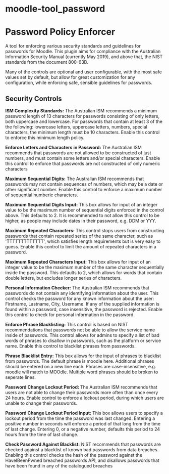 # moodle-tool_password

<h1> Password Policy Enforcer </h1>

<p1> A tool for enforcing various security standards and guidelines for passwords for Moodle. This plugin aims for compliance with
the Australian Information Security Manual (currently May 2019), and above that, the NIST standards from the document 800-63B.

Many of the controls are optional and user configurable, with the most safe values set by default, but allow for great customization
for any configuration, while enforcing safe, sensible guidelines for passwords. </p1>

<h2> Security Controls </h2>
<p1> <b>ISM Complexity Standards:</b> The Australian ISM recommends a minimum password length of 13 characters for passwords consisting of only letters,
both uppercase and lowercase. For passwords that contain at least 3 of the the following: lowercase letters, uppercase letters, numbers,
special characters, the minimum length must be 10 characters. Enable this control to enforce this minimum length policy.</p1>

<p1><b>Enforce Letters and Characters in Password:</b> The Australian ISM recommends that passwords are not allowed to be constructed of just
numbers, and must contain some letters and/or special characters. Enable this control to enforce that passwords are not constructed of only numeric characters </p1>

<p1><b>Maximum Sequential Digits:</b> The Australian ISM recommends that passwords may not contain sequences of numbers, which may be a date or other significant number.
Enable this control to enforce a maximum number of sequential numberic characters.

<p1><b>Maximum Sequential Digits Input:</b> This box allows for input of an integer value to be the maximum number of sequential digits enforced in the control
above. This defaults to 2. It is recommended to not allow this control to be higher, as people may include dates in their password, e.g. DDM or YYY. </p1>

<p1><b>Maximum Repeated Characters:</b> This control stops users from constructing passwords that contain repeated series of the same character, such as 
'TTTTTTTTTTTTT', which satisfies length requirements but is very easy to guess. Enable this control to limit the amount of repeated characters in a password. </p1>

<p1><b>Maximum Repeated Characters Input:</b> This box allows for input of an integer value to be the maximum number of the same character sequentially inside the password.
This defaults to 2, which allows for words that contain double letters, but excludes longer series of characters.</p1>

<p1><b>Personal Information Checker:</b> The Australian ISM recommends that passwords do not contain any identifying information about the user.
This control checks the password for any known information about the user: Firstname, Lastname, City, Username. If any of the supplied information
is found within a password, case insensitive, the password is rejected. Enable this control to check for personal information in the password. </p1>

<p1><b>Enforce Phrase Blacklisting:</b> This control is based on NIST recommendations that passwords not be able to allow the service name inside of passwords.
This control allows for admins to specify a list of bad words of phrases to disallow in passwords, such as the platform or service name.
Enable this control to blacklist phrases from passwords.</p1>

<p1><b>Phrase Blacklist Entry:</b> This box allows for the input of phrases to blacklist from passwords. The default phrase is moodle here. Additional phrases
should be entered on a new line each. Phrases are case-insensitive, e.g. moodle will match to MOOdle. Multiple word phrases should be broken to seperate lines. </p1>

<p1><b>Password Change Lockout Period: </b> The Australian ISM recommends that users are not able to change their passwords more often than once every 24 hours. Enable control
to enforce a lockout period, during which users are unable to change their passwords.</p1>

<p1><b>Password Change Lockout Period Input: </b> This box allows users to specify a lockout period from the time the password was last changed. Entering a positive number
in seconds will enforce a period of that long from the time of last change. Entering 0, or a negative number, defaults this period to 24 hours from the time of last change. </p1>

<p1><b>Check Password Against Blacklist:</b> NIST recommends that passwords are checked against a blacklist of known bad passwords from data breaches. Enabling this control
checks the hash of the password against the HaveIBeenPwned breached passwords API, and disallows passwords that have been found in any of the
catalogued breaches </p1>
